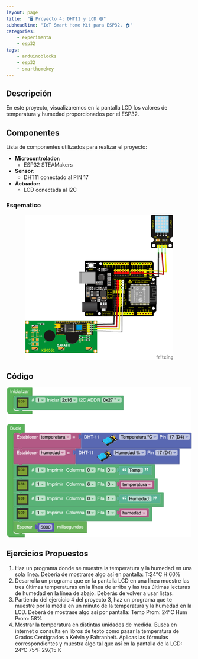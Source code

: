 ```yaml
---
layout: page
title:  "🖥️ Proyecto 4: DHT11 y LCD 🟢"
subheadline: "IoT Smart Home Kit para ESP32. 🏠"
categories:
    - experimenta
    - esp32
tags:
    - arduinoblocks
    - esp32
    - smarthomekey
---
```


## Descripción

En este proyecto, visualizaremos en la pantalla LCD los valores de temperatura y humedad proporcionados por el ESP32. 

## Componentes
Lista de componentes utilizados para realizar el proyecto:
- **Microcontrolador:** 
    - ESP32 STEAMakers
- **Sensor:** 
    - DHT11 conectado al PIN 17
- **Actuador:** 
    - LCD conectada al I2C 

### Esqematico 
<p align="center">
    <img src="/images/experimenta/esp32/Proyectos/P04_Esquematico.png" alt="Proyecto 1" width="400"/>
</p>

## Código 
<p align="center">
    <img src="/images/experimenta/esp32/Proyectos/Proyecto04.png" alt="Proyecto 4" width="500"/>
</p>

## Ejercicios Propuestos 

1.	Haz un programa donde se muestra la temperatura y la humedad en una sola línea. Debería de mostrarse algo así en pantalla:
T:24°C H:60%
2.	Desarrolla un programa que en la pantalla LCD en una línea muestre las tres últimas temperaturas en la línea de arriba y las tres últimas lecturas de humedad en la línea de abajo. Deberás de volver a usar listas.
3.	Partiendo del ejercicio 4 del proyecto 3, haz un programa que te muestre por la media en un minuto de la temperatura y la humedad en la LCD. Deberá de mostrase algo así por pantalla: 
Temp Prom: 24°C
Hum Prom: 58%
4.	Mostrar la temperatura en distintas unidades de medida. Busca en internet o consulta en libros de texto como pasar la temperatura de Grados Centigrados a Kelvin y Fahranheit. Aplicas las fórmulas correspondientes y muestra algo tal que así en la pantalla de la LCD: 
24°C 75°F
297,15 K